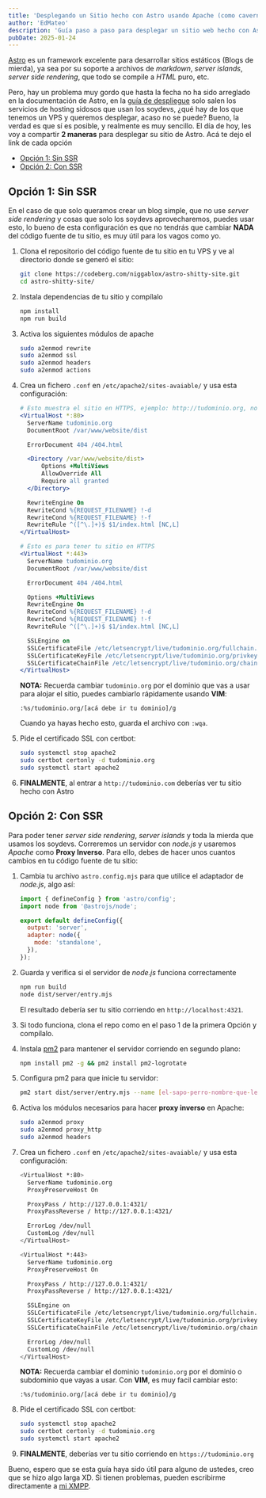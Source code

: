 ```yaml
---
title: 'Desplegando un Sitio hecho con Astro usando Apache (como cavernícolas)'
author: 'EdMateo'
description: 'Guía paso a paso para desplegar un sitio web hecho con Astro en tu propio VPS usando Apache, con y sin SSR. Sin usar vercel, docker u otro shitware'
pubDate: 2025-01-24
---
```


[Astro](https://astro.build) es un framework excelente para desarrollar sitios estáticos (Blogs de mierda), ya sea por su soporte a archivos de *markdown*, *server islands*, *server side rendering*, que todo se compile a *HTML* puro, etc.

Pero, hay un problema muy gordo que hasta la fecha no ha sido arreglado en la documentación de Astro, en la [guía de despliegue](https://docs.astro.build/es/guides/deploy/) solo salen los servicios de hosting sidosos que usan los soydevs, ¿qué hay de los que tenemos un VPS y queremos desplegar, acaso no se puede? Bueno, la verdad es que sí es posible, y realmente es muy sencillo. El día de hoy, les voy a compartir **2 maneras** para desplegar su sitio de Astro. Acá te dejo el link de cada opción

- [Opción 1: Sin SSR](#opcion-1)
- [Opción 2: Con SSR](#opcion-2)

<h2 id="opcion-1">Opción 1: Sin SSR</h2>

En el caso de que solo queramos crear un blog simple, que no use *server side rendering* y cosas que solo los soydevs aprovecharemos, puedes usar esto, lo bueno de esta configuración es que no tendrás que cambiar **NADA** del código fuente de tu sitio, es muy útil para los vagos como yo.

1. Clona el repositorio del código fuente de tu sitio en tu VPS y ve al directorio donde se generó el sitio:

    ~~~bash
    git clone https://codeberg.com/niggablox/astro-shitty-site.git
    cd astro-shitty-site/
    ~~~

2. Instala dependencias de tu sitio y compílalo
    
    ~~~bash
    npm install
    npm run build
    ~~~

3. Activa los siguientes módulos de apache

    ~~~bash
    sudo a2enmod rewrite
    sudo a2enmod ssl
    sudo a2enmod headers
    sudo a2enmod actions
    ~~~
   
4. Crea un fichero `.conf` en `/etc/apache2/sites-avaiable/` y usa esta configuración:

    ~~~apache
    # Esto muestra el sitio en HTTPS, ejemplo: http://tudominio.org, no redirecciona
    <VirtualHost *:80>
      ServerName tudominio.org
      DocumentRoot /var/www/website/dist

      ErrorDocument 404 /404.html

      <Directory /var/www/website/dist>
          Options +MultiViews
          AllowOverride All
          Require all granted
      </Directory>

      RewriteEngine On
      RewriteCond %{REQUEST_FILENAME} !-d
      RewriteCond %{REQUEST_FILENAME} !-f
      RewriteRule ^([^\.]+)$ $1/index.html [NC,L]
    </VirtualHost>

    # Esto es para tener tu sitio en HTTPS
    <VirtualHost *:443>
      ServerName tudominio.org
      DocumentRoot /var/www/website/dist

      ErrorDocument 404 /404.html

      Options +MultiViews
      RewriteEngine On
      RewriteCond %{REQUEST_FILENAME} !-d
      RewriteCond %{REQUEST_FILENAME} !-f
      RewriteRule ^([^\.]+)$ $1/index.html [NC,L]

      SSLEngine on
      SSLCertificateFile /etc/letsencrypt/live/tudominio.org/fullchain.pem
      SSLCertificateKeyFile /etc/letsencrypt/live/tudominio.org/privkey.pem
      SSLCertificateChainFile /etc/letsencrypt/live/tudominio.org/chain.pem
    </VirtualHost>
    ~~~

   **NOTA:** Recuerda cambiar `tudominio.org` por el dominio que vas a usar para alojar el sitio, puedes cambiarlo rápidamente usando **VIM**:

     ~~~vim
     :%s/tudominio.org/[acá debe ir tu dominio]/g
     ~~~

   Cuando ya hayas hecho esto, guarda el archivo con `:wqa`.

5. Pide el certificado SSL con certbot:

    ~~~bash
    sudo systemctl stop apache2
    sudo certbot certonly -d tudominio.org
    sudo systemctl start apache2
    ~~~

6. **FINALMENTE**, al entrar a `http://tudominio.com` deberías ver tu sitio hecho con Astro

<h2 id="opcion-2">Opción 2: Con SSR</h2>

Para poder tener *server side rendering*, *server islands* y toda la mierda que usamos los soydevs. Correremos un servidor con *node.js* y usaremos *Apache* como **Proxy Inverso**. Para ello, debes de hacer unos cuantos cambios en tu código fuente de tu sitio:

1. Cambia tu archivo `astro.config.mjs` para que utilice el adaptador de *node.js*, algo así:

    ~~~javascript
    import { defineConfig } from 'astro/config';
    import node from '@astrojs/node';

    export default defineConfig({
      output: 'server',
      adapter: node({
        mode: 'standalone',
      }),
    });
    ~~~

2. Guarda y verifica si el servidor de *node.js* funciona correctamente

    ~~~bash
    npm run build
    node dist/server/entry.mjs
    ~~~

    El resultado debería ser tu sitio corriendo en `http://localhost:4321`.

3. Si todo funciona, clona el repo como en el paso 1 de la primera Opción y compílalo. 

4. Instala [pm2](https://pm2.keymetrics.io/) para mantener el servidor corriendo en segundo plano:

    ~~~bash
    npm install pm2 -g && pm2 install pm2-logrotate
    ~~~

5. Configura pm2 para que inicie tu servidor:

    ~~~bash
    pm2 start dist/server/entry.mjs --name [el-sapo-perro-nombre-que-le-de-la-hpta-gana-OwO]
    ~~~

6. Activa los módulos necesarios para hacer **proxy inverso** en Apache:
    ~~~bash
    sudo a2enmod proxy
    sudo a2enmod proxy_http
    sudo a2enmod headers
    ~~~

7. Crea un fichero `.conf` en `/etc/apache2/sites-avaiable/` y usa esta configuración:

    ~~~bash
    <VirtualHost *:80>
      ServerName tudominio.org
      ProxyPreserveHost On

      ProxyPass / http://127.0.0.1:4321/
      ProxyPassReverse / http://127.0.0.1:4321/

      ErrorLog /dev/null
      CustomLog /dev/null
    </VirtualHost>

    <VirtualHost *:443>
      ServerName tudominio.org
      ProxyPreserveHost On

      ProxyPass / http://127.0.0.1:4321/
      ProxyPassReverse / http://127.0.0.1:4321/

      SSLEngine on
      SSLCertificateFile /etc/letsencrypt/live/tudominio.org/fullchain.pem
      SSLCertificateKeyFile /etc/letsencrypt/live/tudominio.org/privkey.pem
      SSLCertificateChainFile /etc/letsencrypt/live/tudominio.org/chain.pem

      ErrorLog /dev/null
      CustomLog /dev/null
    </VirtualHost>
    ~~~

    **NOTA:** Recuerda cambiar el dominio `tudominio.org` por el dominio o subdominio que vayas a usar. Con **VIM**, es muy facil cambiar esto:

    ~~~vim
    :%s/tudominio.org/[acá debe ir tu dominio]/g
    ~~~

8. Pide el certificado SSL con certbot:

    ~~~bash
    sudo systemctl stop apache2
    sudo certbot certonly -d tudominio.org
    sudo systemctl start apache2
    ~~~

9. **FINALMENTE**, deberías ver tu sitio corriendo en `https://tudominio.org`

Bueno, espero que se esta guía haya sido útil para alguno de ustedes, creo que se hizo algo larga XD. Si tienen problemas, pueden escribirme directamente a [mi XMPP](xmpp:edmateo@edmateo.site).
